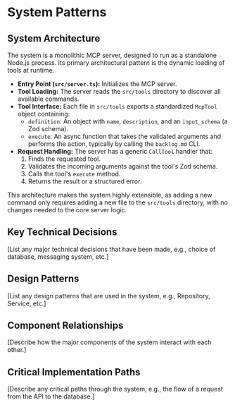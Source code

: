 # System Patterns

## System Architecture

The system is a monolithic MCP server, designed to run as a standalone Node.js process. Its primary architectural pattern is the dynamic loading of tools at runtime.

- **Entry Point (`src/server.ts`):** Initializes the MCP server.
- **Tool Loading:** The server reads the `src/tools` directory to discover all available commands.
- **Tool Interface:** Each file in `src/tools` exports a standardized `McpTool` object containing:
  - `definition`: An object with `name`, `description`, and an `input_schema` (a Zod schema).
  - `execute`: An async function that takes the validated arguments and performs the action, typically by calling the `backlog.md` CLI.
- **Request Handling:** The server has a generic `CallTool` handler that:
  1. Finds the requested tool.
  2. Validates the incoming arguments against the tool's Zod schema.
  3. Calls the tool's `execute` method.
  4. Returns the result or a structured error.

This architecture makes the system highly extensible, as adding a new command only requires adding a new file to the `src/tools` directory, with no changes needed to the core server logic.

## Key Technical Decisions

[List any major technical decisions that have been made, e.g., choice of database, messaging system, etc.]

## Design Patterns

[List any design patterns that are used in the system, e.g., Repository, Service, etc.]

## Component Relationships

[Describe how the major components of the system interact with each other.]

## Critical Implementation Paths

[Describe any critical paths through the system, e.g., the flow of a request from the API to the database.]
